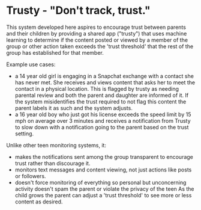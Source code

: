 # Trusty - "Don't track, trust."

This system developed here aspires to encourage trust between parents and their children by providing a shared app ("trusty") that uses machine learning to determine if the content posted or viewed by a member of the group or other action taken exceeds the 'trust threshold' that the rest of the group has established for that member.

Example use cases:
* a 14 year old girl is engaging in a Snapchat exchange with a contact she has never met. She receives and views content that asks her to meet the contact in a physical location. This is flagged by trusty as needing parental review and both the parent and daughter are informed of it. If the system misidentifies the trust required to not flag this content the parent labels it as such and the system adjusts.
* a 16 year old boy who just got his license exceeds the speed limit by 15 mph on average over 3 minutes and receives a notification from Trusty to slow down with a notification going to the parent based on the trust setting.

Unlike other teen monitoring systems, it:
* makes the notifications sent among the group transparent to encourage trust rather than discourage it. 
* monitors text messages and content viewing, not just actions like posts or followers. 
* doesn't force monitoring of everything so personal but unconcerning activity doesn't spam the parent or violate the privacy of the teen As the child grows the parent can adjust a 'trust threshold' to see more or less content as desired. 
